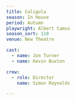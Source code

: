 ```yaml
---
title: Caligula
season: In House
period: Autumn
playwright: Albert Camus
season_sort: 110
venue: New Theatre

cast:
  - name: Jon Turner
  - name: Kevin Buxton

crew:
  - role: Director
    name: Simon Reynolds

---
```


